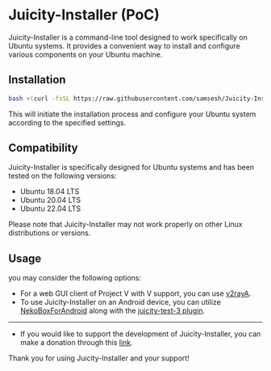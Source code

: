 # Juicity-Installer (PoC)

Juicity-Installer is a command-line tool designed to work specifically on Ubuntu systems. It provides a convenient way to install and configure various components on your Ubuntu machine.

## Installation

```bash
bash <(curl -fsSL https://raw.githubusercontent.com/samsesh/Juicity-Installer/main/juicity-installer.sh)
```

This will initiate the installation process and configure your Ubuntu system according to the specified settings.

## Compatibility

Juicity-Installer is specifically designed for Ubuntu systems and has been tested on the following versions:

- Ubuntu 18.04 LTS
- Ubuntu 20.04 LTS
- Ubuntu 22.04 LTS

Please note that Juicity-Installer may not work properly on other Linux distributions or versions.

## Usage

 you may consider the following options:

- For a web GUI client of Project V with V support, you can use [v2rayA](https://github.com/v2rayA/v2rayA).
- To use Juicity-Installer on an Android device, you can utilize [NekoBoxForAndroid](https://github.com/MatsuriDayo/NekoBoxForAndroid/releases) along with the [juicity-test-3 plugin](https://github.com/MatsuriDayo/plugins/releases/tag/juicity-test-3).
---
- If you would like to support the development of Juicity-Installer, you can make a donation through this [link](https://github.com/samsesh/donate/).

Thank you for using Juicity-Installer and your support!
